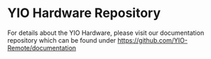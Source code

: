 # YIO Hardware Repository

For details about the YIO Hardware, please visit our documentation repository which can be found under
https://github.com/YIO-Remote/documentation